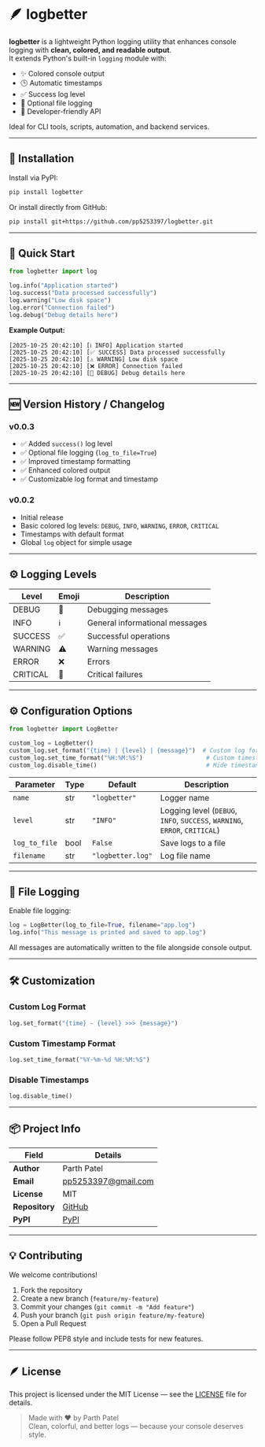 # 🪶 logbetter

**logbetter** is a lightweight Python logging utility that enhances console logging with **clean, colored, and readable output**.  
It extends Python's built-in `logging` module with:

- ✨ Colored console output  
- 🕒 Automatic timestamps  
- ✅ Success log level  
- 📁 Optional file logging  
- 🚀 Developer-friendly API  

Ideal for CLI tools, scripts, automation, and backend services.

---

## 🔧 Installation

Install via PyPI:

```bash
pip install logbetter
```

Or install directly from GitHub:

```bash
pip install git+https://github.com/pp5253397/logbetter.git
```

---

## 🧩 Quick Start

```python
from logbetter import log

log.info("Application started")
log.success("Data processed successfully")
log.warning("Low disk space")
log.error("Connection failed")
log.debug("Debug details here")
```

**Example Output:**
```
[2025-10-25 20:42:10] [ℹ️ INFO] Application started
[2025-10-25 20:42:10] [✅ SUCCESS] Data processed successfully
[2025-10-25 20:42:10] [⚠️ WARNING] Low disk space
[2025-10-25 20:42:10] [❌ ERROR] Connection failed
[2025-10-25 20:42:10] [🐞 DEBUG] Debug details here
```

---

## 🆕 Version History / Changelog

### v0.0.3
- ✅ Added `success()` log level  
- ✅ Optional file logging (`log_to_file=True`)  
- ✅ Improved timestamp formatting  
- ✅ Enhanced colored output  
- ✅ Customizable log format and timestamp

### v0.0.2
- Initial release  
- Basic colored log levels: `DEBUG`, `INFO`, `WARNING`, `ERROR`, `CRITICAL`  
- Timestamps with default format  
- Global `log` object for simple usage  

---

## ⚙️ Logging Levels

| Level      | Emoji | Description                     |
|------------|-------|---------------------------------|
| DEBUG      | 🐞    | Debugging messages              |
| INFO       | ℹ️    | General informational messages  |
| SUCCESS    | ✅    | Successful operations           |
| WARNING    | ⚠️    | Warning messages                |
| ERROR      | ❌    | Errors                          |
| CRITICAL   | 🚨    | Critical failures               |

---

## ⚙️ Configuration Options

```python
from logbetter import LogBetter

custom_log = LogBetter()
custom_log.set_format("{time} | {level} | {message}")  # Custom log format
custom_log.set_time_format("%H:%M:%S")                  # Custom timestamp format
custom_log.disable_time()                               # Hide timestamps if desired
```

| Parameter      | Type | Default         | Description |
|----------------|------|----------------|-------------|
| `name`         | str  | `"logbetter"`  | Logger name |
| `level`        | str  | `"INFO"`       | Logging level (`DEBUG`, `INFO`, `SUCCESS`, `WARNING`, `ERROR`, `CRITICAL`) |
| `log_to_file`  | bool | `False`        | Save logs to a file |
| `filename`     | str  | `"logbetter.log"` | Log file name |

---

## 🧩 File Logging

Enable file logging:

```python
log = LogBetter(log_to_file=True, filename="app.log")
log.info("This message is printed and saved to app.log")
```

All messages are automatically written to the file alongside console output.

---

## 🛠️ Customization

### Custom Log Format

```python
log.set_format("{time} - {level} >>> {message}")
```

### Custom Timestamp Format

```python
log.set_time_format("%Y-%m-%d %H:%M:%S")
```

### Disable Timestamps

```python
log.disable_time()
```

---

## 📦 Project Info

| Field       | Details |
|------------ |---------|
| **Author**  | Parth Patel |
| **Email**   | pp5253397@gmail.com |
| **License** | MIT |
| **Repository** | [GitHub](https://github.com/pp5253397/logbetter) |
| **PyPI**      | [PyPI](https://pypi.org/project/logbetter) |

---

## 💡 Contributing

We welcome contributions!  

1. Fork the repository  
2. Create a new branch (`feature/my-feature`)  
3. Commit your changes (`git commit -m "Add feature"`)  
4. Push your branch (`git push origin feature/my-feature`)  
5. Open a Pull Request  

Please follow PEP8 style and include tests for new features.

---

## 🪶 License

This project is licensed under the MIT License — see the [LICENSE](LICENSE) file for details.

> Made with ❤️ by Parth Patel  
> Clean, colorful, and better logs — because your console deserves style.
